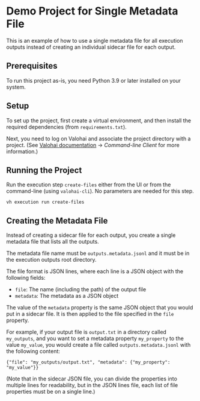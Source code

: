 # Demo Project for Single Metadata File

This is an example of how to use a single metadata file for all execution outputs
instead of creating an individual sidecar file for each output.

## Prerequisites

To run this project as-is, you need Python 3.9 or later installed on your system.

## Setup

To set up the project, first create a virtual environment,
and then install the required dependencies (from `requirements.txt`).

Next, you need to log on Valohai and associate the project directory with a project.
(See [Valohai documentation](https://docs.valohai.com/hc/en-us/) → _Command-line Client_ for more information.)

## Running the Project

Run the execution step `create-files` either from the UI or
from the command-line (using `valohai-cli`).
No parameters are needed for this step.

```shell
vh execution run create-files
```

## Creating the Metadata File

Instead of creating a sidecar file for each output,
you create a single metadata file that lists all the outputs.

The metadata file name must be `outputs.metadata.jsonl`
and it must be in the execution outputs root directory.

The file format is JSON lines,
where each line is a JSON object with the following fields:

- `file`: The name (including the path) of the output file
- `metadata`: The metadata as a JSON object

The value of the `metadata` property is the same JSON object that you would put in a sidecar file.
It is then applied to the file specified in the `file` property.

For example, if your output file is `output.txt` in a directory called `my_outputs`,
and you want to set a metadata property `my_property` to the value `my_value`,
you would create a file called `outputs.metadata.jsonl` with the following content:

```jsonlines
{"file": "my_outputs/output.txt", "metadata": {"my_property": "my_value"}}
```

(Note that in the sidecar JSON file,
you can divide the properties into multiple lines for readability,
but in the JSON lines file, each list of file properties must be on a single line.)
